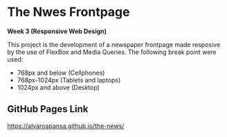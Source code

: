 # The Nwes Frontpage
**Week  3 (Responsive Web Design)**

This project is the development of a newspaper frontpage made resposive by the use of FlexBox and Media Queries.
The following break point were used:
* 768px and below (Cellphones)
* 768px-1024px (Tablets and laptops)
* 1024px and above (Desktop) 
## GitHub Pages Link
https://alvaroapansa.github.io/the-news/